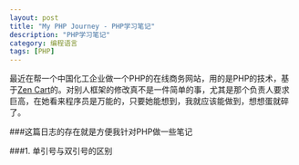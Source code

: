 ```yaml
---
layout: post
title: "My PHP Journey - PHP学习笔记"
description: "PHP学习笔记"
category: 编程语言
tags: [PHP]
---
```


最近在帮一个中国化工企业做一个PHP的在线商务网站，用的是PHP的技术，基于[Zen Cart](http://www.zen-cart.com/ "Zen Cart")的。对别人框架的修改真不是一件简单的事，尤其是那个负责人要求巨高，在她看来程序员是万能的，只要她能想到，我就应该能做到，想想蛋就碎了。    

###这篇日志的存在就是方便我针对PHP做一些笔记       

###1. 单引号与双引号的区别

  <?php 
	$test = "PHP"; 
	$str = "I love $test"; 
	$str1 = 'I love $test'; 
	echo $str; //output I love PHP 
	echo $str1; //outputI love $test 
	?> 
